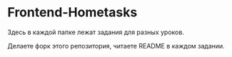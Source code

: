# Frontend-Hometasks
Здесь в каждой папке лежат задания для разных уроков.

Делаете форк этого репозитория, читаете README в каждом задании.

